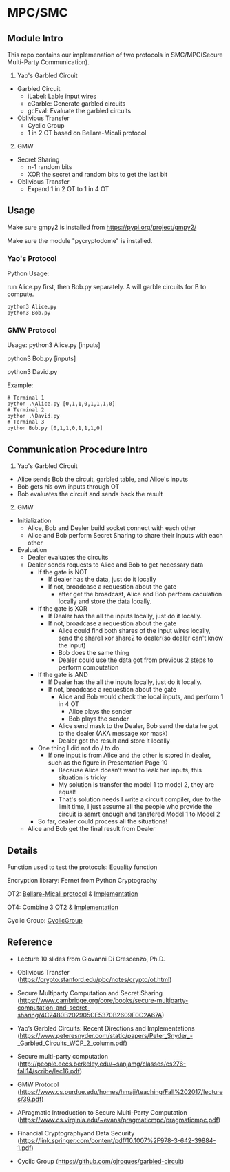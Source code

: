 # MPC/SMC

## Module Intro

This repo contains our implemenation of two protocols in SMC/MPC(Secure Multi-Party Communication).

1. Yao's Garbled Circuit
- Garbled Circuit
    - iLabel: Lable input wires
    - cGarble: Generate garbled circuits
    - gcEval: Evaluate the garbled circuits
- Oblivious Transfer
    - Cyclic Group
    - 1 in 2 OT based on Bellare-Micali protocol
2. GMW
- Secret Sharing
    - n-1 random bits
    - XOR the secret and random bits to get the last bit 
- Oblivious Transfer
    - Expand 1 in 2 OT to 1 in 4 OT
## Usage

Make sure gmpy2 is installed from https://pypi.org/project/gmpy2/

Make sure the module "pycryptodome" is installed.

### Yao's Protocol

Python Usage:

run Alice.py first, then Bob.py separately. A will garble circuits for B to compute.
```
python3 Alice.py
python3 Bob.py
```

### GMW Protocol

Usage:
python3 Alice.py [inputs]

python3 Bob.py [inputs]

python3 David.py

Example:
```
# Terminal 1
python .\Alice.py [0,1,1,0,1,1,1,0]
# Terminal 2
python .\David.py
# Terminal 3
python Bob.py [0,1,1,0,1,1,1,0]
```

## Communication Procedure Intro

1. Yao's Garbled Circuit
- Alice sends Bob the circuit, garbled table, and Alice's inputs
- Bob gets his own inputs through OT
- Bob evaluates the circuit and sends back the result

2. GMW
- Initialization
    - Alice, Bob and Dealer build socket connect with each other
    - Alice and Bob perform Secret Sharing to share their inputs with each other
- Evaluation
    - Dealer evaluates the circuits 
    - Dealer sends requests to Alice and Bob to get necessary data
      - If the gate is NOT
        - If dealer has the data, just do it locally
        - If not, broadcase a requestion about the gate
          - after get the broadcast, Alice and Bob perform caculation locally and store the data lcoally.
      - If the gate is XOR
        - If Dealer has the all the inputs locally, just do it locally.
        - If not, broadcase a requestion about the gate
          - Alice could find both shares of the input wires locally, send the share1 xor share2 to dealer(so dealer can't know the input)
          - Bob does the same thing
          - Dealer could use the data got from previous 2 steps to perform computation
      - If the gate is AND
        - If Dealer has the all the inputs locally, just do it locally.
        - If not, broadcase a requestion about the gate
          - Alice and Bob would check the local inputs, and perform 1 in 4 OT
            - Alice plays the sender
            - Bob plays the sender
          - Alice send mask to the Dealer, Bob send the data he got to the dealer (AKA message xor mask)
          - Dealer got the result and store it locally
      - One thing I did not do / to do
        - If one input is from Alice and the other is stored in dealer, such as the figure in Presentation Page 10
          - Because Alice doesn't want to leak her inputs, this situation is tricky
          - My solution is transfer the model 1 to model 2, they are equal!
          - That's solution needs I write a circuit compiler, due to the limit time, I just assume all the people who provide the circuit is samrt enough and tansfered Model 1 to Model 2
      - So far, dealer could process all the situations!
    - Alice and Bob get the final result from Dealer

## Details

Function used to test the protocols: Equality function

Encryption library: Fernet from Python Cryptography

OT2: [Bellare-Micali protocol](https://crypto.stanford.edu/pbc/notes/crypto/ot.html) & [Implementation](./GMW/OT2.py)

OT4: Combine 3 OT2 & [Implementation](./GMW/OT4.py)

Cyclic Group: [CyclicGroup](./Yao/utils.py)


## Reference

- Lecture 10 slides from Giovanni Di Crescenzo, Ph.D.

- Oblivious Transfer (https://crypto.stanford.edu/pbc/notes/crypto/ot.html)

- Secure Multiparty Computation and Secret Sharing (https://www.cambridge.org/core/books/secure-multiparty-computation-and-secret-sharing/4C2480B202905CE5370B2609F0C2A67A)

- Yao’s Garbled Circuits: Recent Directions and Implementations (https://www.peteresnyder.com/static/papers/Peter_Snyder_-_Garbled_Circuits_WCP_2_column.pdf)

- Secure multi-party computation (http://people.eecs.berkeley.edu/~sanjamg/classes/cs276-fall14/scribe/lec16.pdf)

- GMW Protocol (https://www.cs.purdue.edu/homes/hmaji/teaching/Fall%202017/lectures/39.pdf)

- APragmatic Introduction to Secure Multi-Party Computation (https://www.cs.virginia.edu/~evans/pragmaticmpc/pragmaticmpc.pdf)

- Financial Cryptographyand Data Security (https://link.springer.com/content/pdf/10.1007%2F978-3-642-39884-1.pdf)

- Cyclic Group (https://github.com/ojroques/garbled-circuit)
